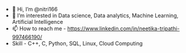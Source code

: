 - 👋 Hi, I’m @nitri166
- 👀 I’m interested in  Data science, Data analytics, Machine Learning, Artificial Intelligence
- 📫 How to reach me - https://www.linkedin.com/in/neetika-tripathi-997466190/
- Skill - C++, C, Python, SQL, Linux, Cloud Computing

<!---
nitri166/nitri166 is a ✨ special ✨ repository because its `README.md` (this file) appears on your GitHub profile.
You can click the Preview link to take a look at your changes.
--->
